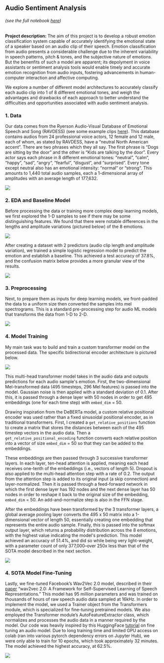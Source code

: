 ## Audio Sentiment Analysis
###### (see the full notebook [here](/docs/audio_sentiment_copy.html))  
  
  
**Project description:** The aim of this project is to develop a robust emotion classification system capable of accurately identifying the emotional state of a speaker based on an audio clip of their speech. Emotion classification from audio presents a considerable challenge due to the inherent variability in speech patterns, pitch & tones, and the subjective nature of emotions. But the benenfits of such a model are apparent; its depolyment in voice assistants or sentiment analysis tools would enable timely and accurate emotion recognition from audio inputs, fostering advancements in human-computer interaction and affective computing. 

We explore a number of different model architectures to accurately classify each audio clip into 1 of 8 different emotional tones, and weigh the advantages and drawbacks of each approach to better understand the difficulties and opportunities associated with audio sentiment analysis.

### 1. Data

Our data comes from the Ryerson Audio-Visual Database of Emotional Speech and Song (RAVDESS) (see some example clips [here](https://www.youtube.com/watch?v=UAFnlguE7Is)). This database contains audios from 24 professional voice actors, 12 female and 12 male, each of whom, as stated by RAVDESS, have a “neutral North American accent”. There are two phrases which they all say. The first phrase is “Dogs are sitting by the door” and the other is “Kids are talking by the door”. Every actor says each phrase in 8 different emotional tones: “neutral”, “calm“, “happy“, “sad“, “angry“, “fearful“, “disgust“, and “surprised“. Every tone except neutral also has an emotional intensity: “normal“ or “strong“. This amounts to 1,440 total audio samples, each a 1-dimensional array of amplitudes with an average length of 177,632.

<img src="images/audio_sample.png" style="display: block; margin: 0 auto;"/>

### 2. EDA and Baseline Model

Before processing the data or training more complex deep learning models, we first explored the 1-D samples to see if there may be some distinguishing features. We found that there were notable differences in the lengths and amplitude variations (pictured below) of the 8 emotions.

<img src="images/amplitude_distributions.png" style="display: block; margin: 0 auto;" />

After creating a dataset with 2 predictors (audio clip length and amplitude variation), we trained a simple logistic regression model to predict the emotion and establish a baseline. This achieved a test accuracy of 37.8%, and the confusion matrix below provides a more granular view of the results.

<img src="images/logistic_confusion.png" style="display: block; margin: 0 auto;"/>
  
  
### 3. Preprocessing

Next, to prepare them as inputs for deep learning models, we front-padded the data to a uniform size then converted the samples into mel spectrograms. This is a standard pre-processing step for audio ML models that transforms the data from 1-D to 2-D.  

<img src="images/mel_graph.png"/>
  
  
### 4. Model Training

My main task was to build and train a custom transformer model on the processed data. The specific bidirectional encoder architecture is pictured below.

<img src="images/transformer.png"/>

This multi-head transformer model takes in the audio data and outputs predictions for each audio sample's emotion. First, the two-dimensional Mel-transformed data (495 timesteps, 296 Mel features) is passed into the model. Gaussian noise is then applied with a standard deviation of 0.1. After this, it is passed through a dense layer with 50 nodes in order to get 495 embeddings (one for each time step) with `embed_dim` = 50.  
  
Drawing inspiration from the DeBERTa model, a custom relative positional encoder was used rather than a fixed sinusoidal positional encoder, as in traditional transformers. First, I created a `get_relative_positions` function to create a matrix that stores the distances between each of the 495 timestep vectors in the audio data. Then a `get_relative_positional_encoding` function converts each relative position into a vector of size `embed_dim` = 50 so that they can be added to the embeddings.
  
These embeddings are then passed through 3 successive transformer layers. In each layer, ten-head attention is applied, meaning each head receives one-tenth of the embeddings (i.e., vectors of length 5). Dropout is also applied to the multi-head attention step with a rate of 0.2. The output from the attention step is added to its original input (a skip connection) and layer-normalized. Then it is passed through a feed-forward network in which the first dense layer has 192 nodes and the next dense layer has 50 nodes in order to reshape it back to the original size of the embedding, `embed_dim` = 50. An add-and-normalize step is also in the FFN stage.  
  
After the embeddings have been transformed by the 3 transformer layers, a global average pooling layer converts the 495 x 50 matrix into a 1-dimensional vector of length 50, essentially creating one embedding that represents the entire audio sample. Finally, this is passed into the softmax output layer, which returns a probability distribution across the 8 emotions, with the highest value indicating the model's prediction. This model achieved an accuracy of 51.4%, and did so while being very light-weight, with a parameter count of only 377,000–over 250x less than that of the SOTA model described in the next section.

<img src="images/transformer_confusion.png"/>  

  
### 4. SOTA Model Fine-Tuning
Lastly, we fine-tuned Facebook’s Wav2Vec 2.0 model, described in their [paper](https://arxiv.org/abs/2006.11477) “wav2vec 2.0: A Framework for Self-Supervised Learning of Speech Representations.” This model has 95 million parameters and was trained on thousands of hours of raw speech audio data sampled at 16kHz. In order to implement the model, we used a Trainer object from the Transformers module, which is specialized for fine-tuning pretrained models. We also employed the Transformer module’s AutoFeatureExtractor class, which normalizes and processes the audio data in a manner required by the model. Our code was heavily inspired by this HuggingFace [tutorial](https://huggingface.co/docs/transformers/en/tasks/audio_classification) on fine tuning an audio model. Due to long training time and limited GPU access on colab (ran into various  pytorch dependency errors on Jupyter Hub), we were only able to train for 10 epochs, which took approximately 32 minutes. The model achieved the highest accuracy, at 62.5%.

<img src="images/wav2vec2_confusion.png"/>  
